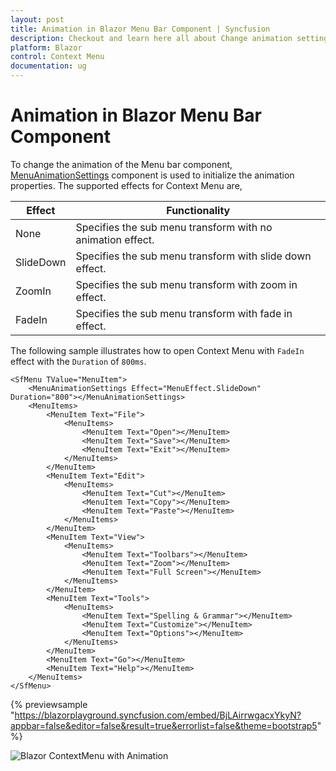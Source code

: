 ```yaml
---
layout: post
title: Animation in Blazor Menu Bar Component | Syncfusion
description: Checkout and learn here all about Change animation settings in Syncfusion Blazor ContextMenu component and more.
platform: Blazor
control: Context Menu
documentation: ug
---
```


# Animation in Blazor Menu Bar Component

To change the animation of the Menu bar component, [MenuAnimationSettings](https://help.syncfusion.com/cr/blazor/Syncfusion.Blazor.Navigations.MenuAnimationSettings.html) component is used to initialize the animation properties.
The supported effects for Context Menu are,

| Effect | Functionality |
| ------------ | ----------------------- |
| None | Specifies the sub menu transform with no animation effect. |
| SlideDown | Specifies the sub menu transform with slide down effect. |
| ZoomIn | Specifies the sub menu transform with zoom in effect. |
| FadeIn | Specifies the sub menu transform with fade in effect. |

The following sample illustrates how to open Context Menu with `FadeIn` effect with the `Duration` of `800ms`.

```cshtml
<SfMenu TValue="MenuItem">
    <MenuAnimationSettings Effect="MenuEffect.SlideDown" Duration="800"></MenuAnimationSettings>
    <MenuItems>
        <MenuItem Text="File">
            <MenuItems>
                <MenuItem Text="Open"></MenuItem>
                <MenuItem Text="Save"></MenuItem>
                <MenuItem Text="Exit"></MenuItem>
            </MenuItems>
        </MenuItem>
        <MenuItem Text="Edit">
            <MenuItems>
                <MenuItem Text="Cut"></MenuItem>
                <MenuItem Text="Copy"></MenuItem>
                <MenuItem Text="Paste"></MenuItem>
            </MenuItems>
        </MenuItem>
        <MenuItem Text="View">
            <MenuItems>
                <MenuItem Text="Toolbars"></MenuItem>
                <MenuItem Text="Zoom"></MenuItem>
                <MenuItem Text="Full Screen"></MenuItem>
            </MenuItems>
        </MenuItem>
        <MenuItem Text="Tools">
            <MenuItems>
                <MenuItem Text="Spelling & Grammar"></MenuItem>
                <MenuItem Text="Customize"></MenuItem>
                <MenuItem Text="Options"></MenuItem>
            </MenuItems>
        </MenuItem>
        <MenuItem Text="Go"></MenuItem>
        <MenuItem Text="Help"></MenuItem>
    </MenuItems>
</SfMenu>

```

{% previewsample "https://blazorplayground.syncfusion.com/embed/BjLAirrwgacxYkyN?appbar=false&editor=false&result=true&errorlist=false&theme=bootstrap5" %}

![Blazor ContextMenu with Animation](./../images/blazor-contextmenu-component.png)